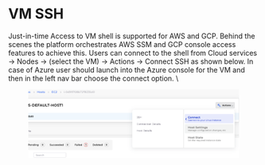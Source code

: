 # VM SSH

Just-in-time Access to VM shell is supported for AWS and GCP. Behind the scenes the platform orchestrates AWS SSM and GCP console access features to achieve this. Users can connect to the shell from Cloud services -> Nodes -> (select the VM) -> Actions -> Connect SSH as shown below. In case of Azure user should launch into the Azure console for the VM and then in the left nav bar choose the connect option. \


<figure><img src="../../.gitbook/assets/image (3).png" alt=""><figcaption></figcaption></figure>

